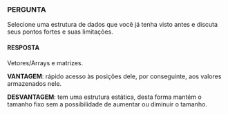 ### PERGUNTA

Selecione uma estrutura de dados que você já tenha visto antes e discuta seus pontos fortes e suas limitações.

#### RESPOSTA

Vetores/Arrays e matrizes.

**VANTAGEM**: rápido acesso às posições dele, por conseguinte, aos valores armazenados nele.

**DESVANTAGEM**: tem uma estrutura estática, desta forma mantém o tamanho fixo sem a possibilidade de aumentar ou diminuir o tamanho.
